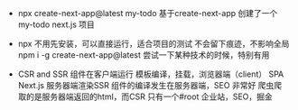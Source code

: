 - npx create-next-app@latest my-todo
    基于create-next-app 创建了一个my-todo next.js 项目
- npx
    不用先安装，可以直接运行，适合项目的测试
    不会留下痕迹，不影响全局
    npm i -g create-next-app@latest
    尝试一下某种技术的时候，特别有用

- CSR and SSR
    组件在客户端运行 模板编译，挂载，浏览器端（client） SPA
    Next.js 服务器端渲染SSR 组件的编译发生在服务器端，SEO 非常好
    爬虫爬取的是服务器端返回的html，而CSR 只有一个#root
    企业站，SEO，掘金